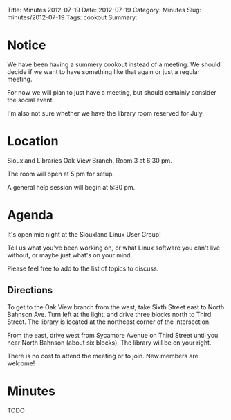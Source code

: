 Title: Minutes 2012-07-19
Date: 2012-07-19
Category: Minutes 
Slug: minutes/2012-07-19
Tags: cookout
Summary:

Notice
======

We have been having a summery cookout instead of a meeting. We should
decide if we want to have something like that again or just a regular
meeting.

For now we will plan to just have a meeting, but should certainly
consider the social event.

I'm also not sure whether we have the library room reserved for July.

Location
========

Siouxland Libraries Oak View Branch, Room 3 at 6:30 pm.

The room will open at 5 pm for setup.

A general help session will begin at 5:30 pm.

Agenda
======

It's open mic night at the Siouxland Linux User Group!

Tell us what you've been working on, or what Linux software you can't
live without, or maybe just what's on your mind.

Please feel free to add to the list of topics to discuss.

Directions
----------

To get to the Oak View branch from the west, take Sixth Street east to
North Bahnson Ave. Turn left at the light, and drive three blocks north
to Third Street. The library is located at the northeast corner of the
intersection.

From the east, drive west from Sycamore Avenue on Third Street until you
near North Bahnson (about six blocks). The library will be on your
right.

There is no cost to attend the meeting or to join. New members are
welcome!

Minutes
=======

TODO
